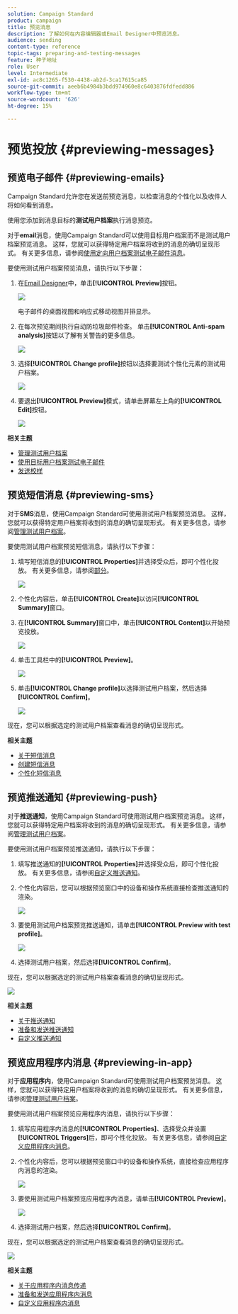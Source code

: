 ```yaml
---
solution: Campaign Standard
product: campaign
title: 预览消息
description: 了解如何在内容编辑器或Email Designer中预览消息。
audience: sending
content-type: reference
topic-tags: preparing-and-testing-messages
feature: 种子地址
role: User
level: Intermediate
exl-id: ac8c1265-f530-4438-ab2d-3ca17615ca85
source-git-commit: aeeb6b4984b3bdd974960e8c6403876fdfedd886
workflow-type: tm+mt
source-wordcount: '626'
ht-degree: 15%

---
```


# 预览投放 {#previewing-messages}

## 预览电子邮件 {#previewing-emails}

Campaign Standard允许您在发送前预览消息，以检查消息的个性化以及收件人将如何看到消息。

使用您添加到消息目标的&#x200B;**测试用户档案**&#x200B;执行消息预览。

对于&#x200B;**email**&#x200B;消息，使用Campaign Standard可以使用目标用户档案而不是测试用户档案预览消息。 这样，您就可以获得特定用户档案将收到的消息的确切呈现形式。 有关更多信息，请参阅[使用定向用户档案测试电子邮件消息](../../sending/using/testing-messages-using-target.md)。

要使用测试用户档案预览消息，请执行以下步骤：

1. 在[Email Designer](../../designing/using/designing-content-in-adobe-campaign.md)中，单击&#x200B;**[!UICONTROL Preview]**&#x200B;按钮。

   ![](assets/sending_preview.png)

   电子邮件的桌面视图和响应式移动视图并排显示。

1. 在每次预览期间执行自动防垃圾邮件检查。 单击&#x200B;**[!UICONTROL Anti-spam analysis]**&#x200B;按钮以了解有关警告的更多信息。

   ![](assets/sending_anti-spam_analysis.png)

1. 选择&#x200B;**[!UICONTROL Change profile]**&#x200B;按钮以选择要测试个性化元素的测试用户档案。

   ![](assets/sending_test-profile.png)

1. 要退出&#x200B;**[!UICONTROL Preview]**&#x200B;模式，请单击屏幕左上角的&#x200B;**[!UICONTROL Edit]**&#x200B;按钮。

   ![](assets/sending_preview_edit.png)

**相关主题**

* [管理测试用户档案](../../audiences/using/managing-test-profiles.md)
* [使用目标用户档案测试电子邮件](../../sending/using/testing-messages-using-target.md)
* [发送校样](../../sending/using/sending-proofs.md)

## 预览短信消息 {#previewing-sms}

对于&#x200B;**SMS**&#x200B;消息，使用Campaign Standard可使用测试用户档案预览消息。 这样，您就可以获得特定用户档案将收到的消息的确切呈现形式。 有关更多信息，请参阅[管理测试用户档案](../../audiences/using/managing-test-profiles.md)。

要使用测试用户档案预览短信消息，请执行以下步骤：

1. 填写短信消息的&#x200B;**[!UICONTROL Properties]**&#x200B;并选择受众后，即可个性化投放。 有关更多信息，请参阅[部分](../../channels/using/personalizing-sms-messages.md)。

   ![](assets/sms_preview.png)

1. 个性化内容后，单击&#x200B;**[!UICONTROL Create]**&#x200B;以访问&#x200B;**[!UICONTROL Summary]**&#x200B;窗口。

1. 在&#x200B;**[!UICONTROL Summary]**&#x200B;窗口中，单击&#x200B;**[!UICONTROL Content]**&#x200B;以开始预览投放。

   ![](assets/sms_preview_2.png)

1. 单击工具栏中的&#x200B;**[!UICONTROL Preview]**。

   ![](assets/sms_preview_3.png)

1. 单击&#x200B;**[!UICONTROL Change profile]**&#x200B;以选择测试用户档案，然后选择&#x200B;**[!UICONTROL Confirm]**。

   ![](assets/sms_preview_4.png)

现在，您可以根据选定的测试用户档案查看消息的确切呈现形式。

**相关主题**

* [关于短信消息](../../channels/using/about-sms-messages.md)
* [创建短信消息](../../channels/using/creating-an-sms-message.md)
* [个性化短信消息](../../channels/using/personalizing-sms-messages.md)

## 预览推送通知 {#previewing-push}

对于&#x200B;**推送通知**，使用Campaign Standard可使用测试用户档案预览消息。 这样，您就可以获得特定用户档案将收到的消息的确切呈现形式。 有关更多信息，请参阅[管理测试用户档案](../../audiences/using/managing-test-profiles.md)。

要使用测试用户档案预览推送通知，请执行以下步骤：

1. 填写推送通知的&#x200B;**[!UICONTROL Properties]**&#x200B;并选择受众后，即可个性化投放。 有关更多信息，请参阅[自定义推送通知](../../channels/using/customizing-a-push-notification.md)。

1. 个性化内容后，您可以根据预览窗口中的设备和操作系统直接检查推送通知的渲染。

   ![](assets/push_preview.png)

1. 要使用测试用户档案预览推送通知，请单击&#x200B;**[!UICONTROL Preview with test profile]**。

   ![](assets/push_preview_2.png)

1. 选择测试用户档案，然后选择&#x200B;**[!UICONTROL Confirm]**。

现在，您可以根据选定的测试用户档案查看消息的确切呈现形式。

![](assets/push_preview_3.png)

**相关主题**

* [关于推送通知](../../channels/using/about-push-notifications.md)
* [准备和发送推送通知](../../channels/using/preparing-and-sending-a-push-notification.md)
* [自定义推送通知](../../channels/using/customizing-a-push-notification.md)

## 预览应用程序内消息 {#previewing-in-app}

对于&#x200B;**应用程序内**，使用Campaign Standard可使用测试用户档案预览消息。 这样，您就可以获得特定用户档案将收到的消息的确切呈现形式。 有关更多信息，请参阅[管理测试用户档案](../../audiences/using/managing-test-profiles.md)。

要使用测试用户档案预览应用程序内消息，请执行以下步骤：

1. 填写应用程序内消息的&#x200B;**[!UICONTROL Properties]**、选择受众并设置&#x200B;**[!UICONTROL Triggers]**&#x200B;后，即可个性化投放。 有关更多信息，请参阅[自定义应用程序内消息](../../channels/using/customizing-an-in-app-message.md)。

1. 个性化内容后，您可以根据预览窗口中的设备和操作系统，直接检查应用程序内消息的渲染。

   ![](assets/in_app_preview.png)

1. 要使用测试用户档案预览应用程序内消息，请单击&#x200B;**[!UICONTROL Preview]**。

   ![](assets/in_app_preview_2.png)

1. 选择测试用户档案，然后选择&#x200B;**[!UICONTROL Confirm]**。

现在，您可以根据选定的测试用户档案查看消息的确切呈现形式。

![](assets/in_app_preview_3.png)

**相关主题**

* [关于应用程序内消息传递](../../channels/using/about-in-app-messaging.md)
* [准备和发送应用程序内消息](../../channels/using/preparing-and-sending-an-in-app-message.md)
* [自定义应用程序内消息](../../channels/using/customizing-an-in-app-message.md)
